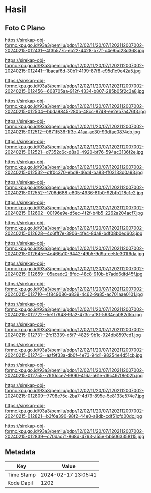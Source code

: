 # Hasil

## Foto C Plano

https://sirekap-obj-formc.kpu.go.id/93a3/pemilu/pdpr/12/02/11/20/07/1202112007002-20240215-012431--4f3b577c-eb22-4428-b77f-c4e95d23d368.jpg

https://sirekap-obj-formc.kpu.go.id/93a3/pemilu/pdpr/12/02/11/20/07/1202112007002-20240215-012441--1bacaf6d-30b1-4199-87f8-e95d1c9e42a5.jpg

https://sirekap-obj-formc.kpu.go.id/93a3/pemilu/pdpr/12/02/11/20/07/1202112007002-20240215-012456--608705aa-912f-4334-b807-285b05f2c3a8.jpg

https://sirekap-obj-formc.kpu.go.id/93a3/pemilu/pdpr/12/02/11/20/07/1202112007002-20240215-012504--bbda9845-280b-48cc-8748-ee2eb7a476f3.jpg

https://sirekap-obj-formc.kpu.go.id/93a3/pemilu/pdpr/12/02/11/20/07/1202112007002-20240215-012512--0671f536-1f3c-41aa-ac30-93dfae0874cb.jpg

https://sirekap-obj-formc.kpu.go.id/93a3/pemilu/pdpr/12/02/11/20/07/1202112007002-20240215-012521--d7352c6c-d8a0-4920-bf76-594ac3136f2e.jpg

https://sirekap-obj-formc.kpu.go.id/93a3/pemilu/pdpr/12/02/11/20/07/1202112007002-20240215-012532--c1f0c370-ebd8-46d4-ba83-ff03133d0a93.jpg

https://sirekap-obj-formc.kpu.go.id/93a3/pemilu/pdpr/12/02/11/20/07/1202112007002-20240215-012552--1706d688-c805-4936-81b0-92bfb218c1e2.jpg

https://sirekap-obj-formc.kpu.go.id/93a3/pemilu/pdpr/12/02/11/20/07/1202112007002-20240215-012602--00196e9e-d5ec-4f2f-b4b5-2262a204acf7.jpg

https://sirekap-obj-formc.kpu.go.id/93a3/pemilu/pdpr/12/02/11/20/07/1202112007002-20240215-012628--4c6fff7e-3906-4fe4-8da8-bdf08b0ed603.jpg

https://sirekap-obj-formc.kpu.go.id/93a3/pemilu/pdpr/12/02/11/20/07/1202112007002-20240215-012645--4e466a10-9442-49b5-9d9a-ee5fe301f6da.jpg

https://sirekap-obj-formc.kpu.go.id/93a3/pemilu/pdpr/12/02/11/20/07/1202112007002-20240215-012659--05acadc2-8fdc-48c8-910b-b7add6dfd45f.jpg

https://sirekap-obj-formc.kpu.go.id/93a3/pemilu/pdpr/12/02/11/20/07/1202112007002-20240215-012710--4f849086-a839-4c62-9a85-ac701aae0101.jpg

https://sirekap-obj-formc.kpu.go.id/93a3/pemilu/pdpr/12/02/11/20/07/1202112007002-20240215-012722--5e117948-9fa2-473c-af8f-5634ea082d5b.jpg

https://sirekap-obj-formc.kpu.go.id/93a3/pemilu/pdpr/12/02/11/20/07/1202112007002-20240215-012731--2fc13339-d5f7-4825-9b1c-924db8597cd1.jpg

https://sirekap-obj-formc.kpu.go.id/93a3/pemilu/pdpr/12/02/11/20/07/1202112007002-20240215-012743--aaf9f33a-db0f-4e73-94d1-98254e4d51cb.jpg

https://sirekap-obj-formc.kpu.go.id/93a3/pemilu/pdpr/12/02/11/20/07/1202112007002-20240215-012755--79f0cce7-9890-416a-a61e-d9c497f8e02b.jpg

https://sirekap-obj-formc.kpu.go.id/93a3/pemilu/pdpr/12/02/11/20/07/1202112007002-20240215-012809--7798e75c-2ba7-4d79-895e-5e8133e574e7.jpg

https://sirekap-obj-formc.kpu.go.id/93a3/pemilu/pdpr/12/02/11/20/07/1202112007002-20240215-012821--b3f6a390-98f2-44e0-a8db-cdf51cfd00dc.jpg

https://sirekap-obj-formc.kpu.go.id/93a3/pemilu/pdpr/12/02/11/20/07/1202112007002-20240215-012839--c70dac71-868d-4763-a55e-bb5063358115.jpg


## Metadata

| Key        | Value               |
| ---------- | ------------------- |
| Time Stamp | 2024-02-17 13:05:41 |
| Kode Dapil | 1202                |



